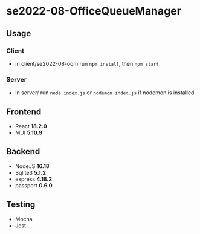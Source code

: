# se2022-08-OfficeQueueManager

## Usage

### Client
- in client/se2022-08-oqm run `npm install`, then `npm start`

### Server
- in server/ run `node index.js` or `nodemon index.js` if nodemon is installed


## Frontend
- React **18.2.0**
- MUI **5.10.9**

## Backend
- NodeJS **16.18**
- Sqlite3 **5.1.2**
- express **4.18.2**
- passport **0.6.0**

## Testing
- Mocha
- Jest
